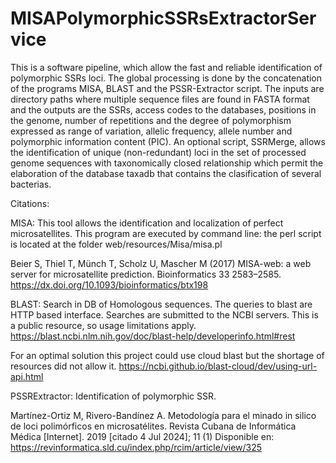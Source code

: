 # MISAPolymorphicSSRsExtractorService

 This is a software pipeline, which allow the fast and reliable identification of polymorphic SSRs loci. The global processing is done by the concatenation of the programs MISA, BLAST and the PSSR-Extractor
script. The inputs are directory paths where multiple sequence files are found in FASTA format and the outputs are the SSRs, access codes to the databases, positions in the genome, number of repetitions and the degree of polymorphism expressed as range of variation, allelic
frequency, allele number and polymorphic information content (PIC). An optional script, SSRMerge, allows the identification of unique (non-redundant) loci in the set of processed
genome sequences with taxonomically closed relationship which permit the elaboration of the database taxadb that contains the clasification of several bacterias.

Citations:

MISA: This tool allows the identification and localization of perfect microsatellites. This program are executed by command line: the perl script is located at the folder web/resources/Misa/misa.pl

Beier S, Thiel T, Münch T, Scholz U, Mascher M (2017) MISA-web: a web server for microsatellite prediction. Bioinformatics 33 2583–2585. https://dx.doi.org/10.1093/bioinformatics/btx198

BLAST: Search in DB of Homologous sequences. The queries to blast are HTTP based interface. Searches are submitted to the NCBI servers. This is a public resource, so usage limitations apply. 
https://blast.ncbi.nlm.nih.gov/doc/blast-help/developerinfo.html#rest

For an optimal solution this project could use cloud blast but the shortage of resources did not allow it. https://ncbi.github.io/blast-cloud/dev/using-url-api.html 

PSSRExtractor: Identification of polymorphic SSR.

Martínez-Ortiz M, Rivero-Bandínez A. Metodología para el minado in silico de loci polimórficos en microsatélites. Revista Cubana de Informática Médica [Internet]. 2019 [citado 4 Jul 2024]; 11 (1) Disponible en: https://revinformatica.sld.cu/index.php/rcim/article/view/325

